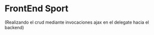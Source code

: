 FrontEnd Sport
========

(Realizando el crud mediante invocaciones ajax en el delegate hacia el backend)
